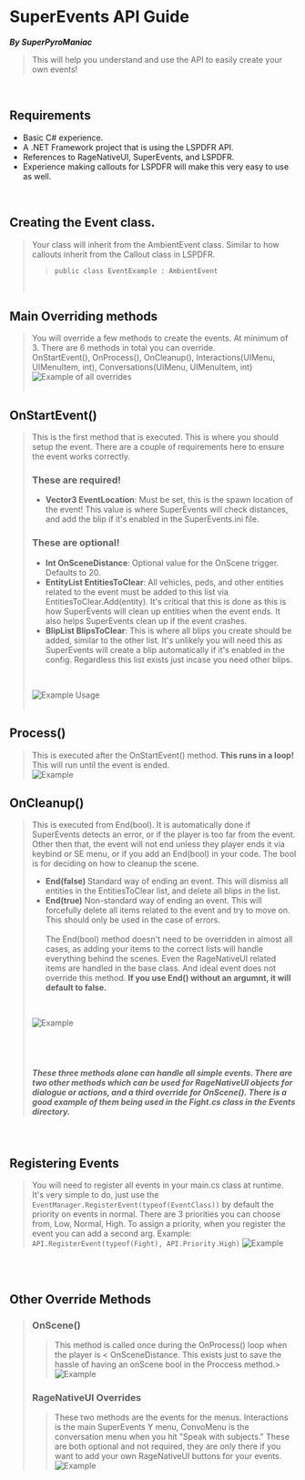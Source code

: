 # SuperEvents API Guide
***By SuperPyroManiac***
<br>
> This will help you understand and use the API to easily create your own events!

<br>

## Requirements
- Basic C# experience.
- A .NET Framework project that is using the LSPDFR API.
- References to RageNativeUI, SuperEvents, and LSPDFR.
- Experience making callouts for LSPDFR will make this very easy to use as well.

<br>

## Creating the Event class.
> Your class will inherit from the AmbientEvent class. Similar to how callouts inherit from the Callout class in LSPDFR.<br>
>>`public class EventExample : AmbientEvent`
> <br>
## Main Overriding methods
>You will override a few methods to create the events. At minimum of 3. There are 6 methods in total you can override.<br>
>OnStartEvent(), OnProcess(), OnCleanup(), Interactions(UIMenu, UIMenuItem, int), Conversations(UIMenu, UIMenuItem, int)<br>
> ![Example of all overrides](https://i.imgur.com/eVNqU5D.png)<br>
><br>
## OnStartEvent()
> This is the first method that is executed. This is where you should setup the event. There are a couple of requirements here to ensure the event works correctly.<br>
> ### These are required!
>  - **Vector3 EventLocation**: Must be set, this is the spawn location of the event! This value is where SuperEvents will check distances, and add the blip if it's enabled in the SuperEvents.ini file.
> ### These are optional!
>  - **Int OnSceneDistance**: Optional value for the OnScene trigger. Defaults to 20.
>  - **EntityList EntitiesToClear**: All vehicles, peds, and other entities related to the event must be added to this list via EntitiesToClear.Add(entity). It's critical that this is done as this is how SuperEvents will clean up entities when the event ends. It also helps SuperEvents clean up if the event crashes.
>  - **BlipList BlipsToClear**: This is where all blips you create should be added, similar to the other list. It's unlikely you will need this as SuperEvents will create a blip automatically if it's enabled in the config. Regardless this list exists just incase you need other blips.
> <br>
> 
>  ![Example Usage](https://i.imgur.com/oU8YMWk.png)<br>
><br>

## Process()
> This is executed after the OnStartEvent() method. **This runs in a loop!** This will run until the event is ended.<br>
> ![Example](https://i.imgur.com/4kYEYTJ.png)<br>

## OnCleanup()
> This is executed from End(bool). It is automatically done if SuperEvents detects an error, or if the player is too far from the event. Other then that, the event will not end unless they player ends it via keybind or SE menu, or if you add an End(bool) in your code.
> The bool is for deciding on how to cleanup the scene.
> - **End(false)** Standard way of ending an event. This will dismiss all entities in the EntitiesToClear list, and delete all blips in the list.
> - **End(true)** Non-standard way of ending an event. This will forcefully delete all items related to the event and try to move on. This should only be used in the case of errors.
> <br><br>
> The End(bool) method doesn't need to be overridden in almost all cases, as adding your items to the correct lists will handle everything behind the scenes. Even the RageNativeUI related items are handled in the base class. And ideal event does not override this method. **If you use End() without an argumnt, it will default to false.**<br>
> <br>
> 
>![Example](https://i.imgur.com/ai3gPWr.png)
> <br><br>
>
> ##### <br><br>These three methods alone can handle all simple events. There are two other methods which can be used for RageNativeUI objects for dialogue or actions, and a third override for OnScene(). There is a good example of them being used in the Fight.cs class in the Events directory.
<br>

## Registering Events
> You will need to register all events in your main.cs class at runtime. It's very simple to do, just use the `EventManager.RegisterEvent(typeof(EventClass))` by default the priority on events in normal. There are 3 priorities you can choose from, Low, Normal, High.
> To assign a priority, when you register the event you can add a second arg. Example: `API.RegisterEvent(typeof(Fight), API.Priority.High)`
> ![Example](https://i.imgur.com/HvNiubz.png)
<br>
<br>

## Other Override Methods
> ### OnScene()
> > This method is called once during the OnProcess() loop when the player is < OnSceneDistance. This exists just to save the hassle of having an onScene bool in the Proccess method.> <br>
> > ![Example](https://i.imgur.com/uOnVqdG.png)<br>
> ### RageNativeUI Overrides
> > These two methods are the events for the menus. Interactions is the main SuperEvents Y menu, ConvoMenu is the conversation menu when you hit "Speak with subjects." These are both optional and not required, they are only there if you want to add your own RageNativeUI buttons for your events.
> > ![Example](https://i.imgur.com/JOKp2Qh.png)<br>
>
